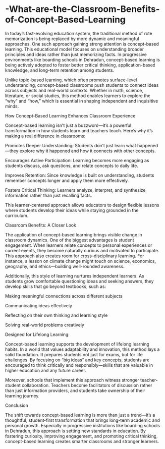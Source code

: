 # -What-are-the-Classroom-Benefits-of-Concept-Based-Learning
In today’s fast-evolving education system, the traditional method of rote memorization is being replaced by more dynamic and meaningful approaches. One such approach gaining strong attention is concept-based learning. This educational model focuses on understanding broader principles and ideas rather than just memorizing facts. In progressive environments like boarding schools in Dehradun, concept-based learning is being actively adopted to foster better critical thinking, application-based knowledge, and long-term retention among students.

Unlike topic-based learning, which often promotes surface-level understanding, concept-based classrooms push students to connect ideas across subjects and real-world contexts. Whether in math, science, literature, or social studies, this method enables learners to explore the “why” and “how,” which is essential in shaping independent and inquisitive minds.

How Concept-Based Learning Enhances Classroom Experience

Concept-based learning isn't just a buzzword—it’s a powerful transformation in how students learn and teachers teach. Here’s why it’s making a real difference in classrooms:

Promotes Deeper Understanding: Students don't just learn what happened—they explore why it happened and how it connects with other concepts.

Encourages Active Participation: Learning becomes more engaging as students discuss, ask questions, and relate concepts to daily life.

Improves Retention: Since knowledge is built on understanding, students remember concepts longer and apply them more effectively.

Fosters Critical Thinking: Learners analyze, interpret, and synthesize information rather than just recalling facts.

This learner-centered approach allows educators to design flexible lessons where students develop their ideas while staying grounded in the curriculum.

Classroom Benefits: A Closer Look

The application of concept-based learning brings visible change in classroom dynamics. One of the biggest advantages is student engagement. When learners relate concepts to personal experiences or current events, they become naturally curious and motivated to participate. This approach also creates room for cross-disciplinary learning. For instance, a lesson on climate change might touch on science, economics, geography, and ethics—building well-rounded awareness.

Additionally, this style of learning nurtures independent learners. As students grow comfortable questioning ideas and seeking answers, they develop skills that go beyond textbooks, such as:

Making meaningful connections across different subjects

Communicating ideas effectively

Reflecting on their own thinking and learning style

Solving real-world problems creatively

Designed for Lifelong Learning

Concept-based learning supports the development of lifelong learning habits. In a world that values adaptability and innovation, this method lays a solid foundation. It prepares students not just for exams, but for life challenges. By focusing on “big ideas” and key concepts, students are encouraged to think critically and responsibly—skills that are valuable in higher education and any future career.

Moreover, schools that implement this approach witness stronger teacher-student collaboration. Teachers become facilitators of discussion rather than just information providers, and students take ownership of their learning journey.

Conclusion

The shift towards concept-based learning is more than just a trend—it’s a thoughtful, student-first transformation that brings long-term academic and personal growth. Especially in progressive institutions like boarding schools in Dehradun, this approach is setting new standards in education. By fostering curiosity, improving engagement, and promoting critical thinking, concept-based learning creates smarter classrooms and stronger learners.
